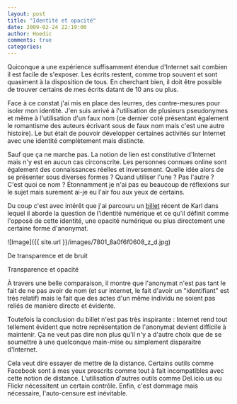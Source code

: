 ```yaml
---
layout: post
title: "Identité et opacité"
date: 2009-02-24 22:19:00
author: Hoedic
comments: true
categories: 
---
```



Quiconque a une expérience suffisamment étendue d'Internet sait combien il est facile de s'exposer. Les écrits restent, comme trop souvent et sont quasiment à la disposition de tous. En cherchant bien, il doit être possible de trouver certains de mes écrits datant de 10 ans ou plus.

Face à ce constat j'ai mis en place des leurres, des contre-mesures pour isoler mon identité. J'en suis arrivé à l'utilisation de plusieurs pseudonymes et même à l'utilisation d'un faux nom (ce dernier coté présentant également le romantisme des auteurs écrivant sous de faux nom mais c'est une autre histoire). Le but était de pouvoir développer certaines activités sur Internet avec une identité complètement mais distincte.

Sauf que ça ne marche pas. La notion de lien est constitutive d'Internet mais n'y est en aucun cas circonscrite. Les personnes connues online sont également des connaissances réelles et inversement. Quelle idée alors de se présenter sous diverses formes ? Quand utiliser l'une ? Pas l'autre ? C'est quoi ce nom ? Étonnamment je n'ai pas eu beaucoup de réflexions sur le sujet mais surement ai-je eu l'air fou aux yeux de certains.

Du coup c'est avec intérêt que j'ai parcouru un [billet](http://www.la-grange.net/2009/02/20/identites-numeriques) récent de Karl dans lequel il aborde la question de l'identité numérique et ce qu'il définit comme l'opposé de cette identité, une opacité numérique ou plus directement une certaine forme d'anonymat.


![Image]({{ site.url }}/images/7801_8a0f6f0608_z_d.jpg)
<div class="photoattrib">De transparence et de bruit</div>


Transparence et opacité



À travers une belle comparaison, il montre que l'anonymat n'est pas tant le fait de ne pas avoir de nom (et sur internet, le fait d'avoir un "identifiant" est très relatif) mais le fait que des actes d'un même individu ne soient pas reliés de manière directe et évidente.

Toutefois la conclusion du billet n'est pas très inspirante : Internet rend tout tellement évident que notre représentation de l'anonymat devient difficile à maintenir. Ça ne veut pas dire non plus qu'il n'y a d'autre choix que de se soumettre à une quelconque main-mise ou simplement disparaitre d'Internet.

Cela veut dire essayer de mettre de la distance. Certains outils comme Facebook sont à mes yeux proscrits comme tout à fait incompatibles avec cette notion de distance. L'utilisation d'autres outils comme Del.icio.us ou Flickr nécessitent un certain contrôle. Enfin, c'est dommage mais nécessaire, l'auto-censure est inévitable.